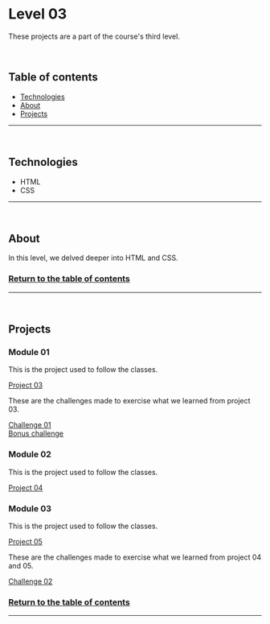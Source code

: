 # **Level 03**
These projects are a part of the course's third level.

<br/>

## Table of contents
- [Technologies](#technologies)
- [About](#about)
- [Projects](#projects)
---
<br>

## Technologies
- HTML
- CSS
---
<br>

## About
In this level, we delved deeper into HTML and CSS.<br>

### [Return to the table of contents](#table-of-contents)

---
<br/>

## Projects

### Module 01
This is the project used to follow the classes.<br>

[Project 03](./project-03/)
<br>

These are the challenges made to exercise what we learned from project 03.

[Challenge 01](./challenge-01/) <br>
[Bonus challenge](./challenge-bonus/)
<br>

### Module 02
This is the project used to follow the classes.<br/>

[Project 04](./project-04/)
<br>

### Module 03
This is the project used to follow the classes.<br/>

[Project 05](./project-05/)
<br>

These are the challenges made to exercise what we learned from project 04 and 05.

[Challenge 02](./challenge-02/)
<br>

### [Return to the table of contents](#table-of-contents)

---
<br/>